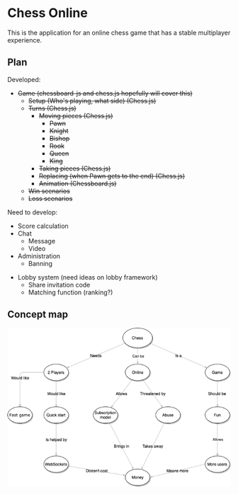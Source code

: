 # Chess Online
This is the application for an online chess game that has a stable multiplayer experience.

## Plan

Developed:

 - ~~Game (chessboard-js and chess.js hopefully will cover this)~~
   + ~~Setup (Who's playing, what side) (Chess.js)~~
   + ~~Turns (Chess.js)~~
     + ~~Moving pieces (Chess.js)~~
       + ~~Pawn~~
       + ~~Knight~~
       + ~~Bishop~~
       + ~~Rook~~
       + ~~Queen~~
       + ~~King~~
     + ~~Taking pieces (Chess.js)~~
     + ~~Replacing (when Pawn gets to the end) (Chess.js)~~
     + ~~Animation (Chessboard.js)~~
   + ~~Win scenarios~~
   + ~~Loss scenarios~~

Need to develop:

   + Score calculation
   + Chat
     + Message
     + Video
   + Administration
     + Banning
 - Lobby system (need ideas on lobby framework)
   + Share invitation code
   + Matching function (ranking?)

## Concept map

![chess concepts](planning/chess-concepts.png)
